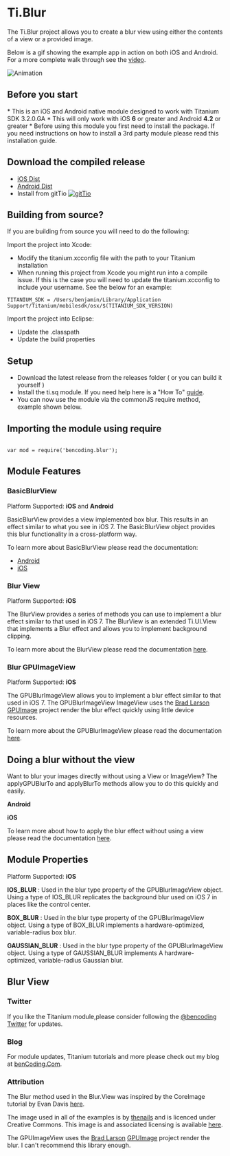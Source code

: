 <h1>Ti.Blur</h1>

The Ti.Blur project allows you to create a blur view using either the contents of a view or a provided image.

Below is a gif showing the example app in action on both iOS and Android.  For a more complete walk through see the [video](http://www.youtube.com/watch?v=mXU5dUkibls).

![Animation](https://raw.githubusercontent.com/benbahrenburg/Ti.BlurView/master/Screenshots/ios_demo.gif)


<h2>Before you start</h2>
* This is an iOS and Android native module designed to work with Titanium SDK 3.2.0.GA
* This will only work with iOS <b>6</b> or greater and Android <b>4.2</b> or greater
* Before using this module you first need to install the package. If you need instructions on how to install a 3rd party module please read this installation guide.

<h2>Download the compiled release</h2>

* [iOS Dist](https://github.com/benbahrenburg/Ti.BlurView/tree/master/iOS/dist)
* [Android Dist](https://github.com/benbahrenburg/Ti.BlurView/tree/master/android/dist)
* Install from gitTio    [![gitTio](http://gitt.io/badge.png)](http://gitt.io/component/bencoding.blur)

<h2>Building from source?</h2>

If you are building from source you will need to do the following:

Import the project into Xcode:

* Modify the titanium.xcconfig file with the path to your Titanium installation
* When running this project from Xcode you might run into a compile issue. If this is the case you will need to update the titanium.xcconfig to include your username. See the below for an example:

~~~
TITANIUM_SDK = /Users/benjamin/Library/Application Support/Titanium/mobilesdk/osx/$(TITANIUM_SDK_VERSION)
~~~

Import the project into Eclipse:

* Update the .classpath
* Update the build properties

<h2>Setup</h2>

* Download the latest release from the releases folder ( or you can build it yourself )
* Install the ti.sq module. If you need help here is a "How To" [guide](https://wiki.appcelerator.org/display/guides/Configuring+Apps+to+Use+Modules). 
* You can now use the module via the commonJS require method, example shown below.

<h2>Importing the module using require</h2>
<pre><code>
var mod = require('bencoding.blur');
</code></pre>

<h2>Module Features</h2>

<h3>BasicBlurView</h3>

Platform Supported: <b>iOS</b> and <b>Android</b>

BasicBlurView provides a view implemented box blur. This results in an effect similar to what you see in iOS 7. The BasicBlurView object provides this blur functionality in a cross-platform way.

To learn more about BasicBlurView please read the documentation:

* [Android](https://github.com/benbahrenburg/Ti.BlurView/blob/master/android/documentation/BasicBlurView.md)
* [iOS](https://github.com/benbahrenburg/Ti.BlurView/blob/master/iOS/documentation/BasicBlurView.md)

<h3>Blur View</h3>

Platform Supported: <b>iOS</b>

The BlurView provides a series of methods you can use to implement a blur effect similar to that used in iOS 7.  The BlurView is an extended Ti.UI.View that implements a Blur effect and allows you to implement background clipping.

To learn more about the BlurView please read the documentation [here](https://github.com/benbahrenburg/Ti.BlurView/blob/master/iOS/documentation/BlurView.md).

<h3>Blur GPUImageView</h3>

Platform Supported: <b>iOS</b>

The GPUBlurImageView allows you to implement a blur effect similar to that used in iOS 7.  The GPUBlurImageView ImageView uses the [Brad Larson](https://github.com/BradLarson) [GPUImage](https://github.com/BradLarson/GPUImage) project render the blur effect quickly using little device resources.

To learn more about the GPUBlurImageView please read the documentation [here](https://github.com/benbahrenburg/Ti.BlurView/blob/master/iOS/documentation/GPUBlurImageView.md).

<h2>Doing a blur without the view</h2>

Want to blur your images directly without using a View or ImageView?  The applyGPUBlurTo and applyBlurTo methods allow you to do this quickly and easily.

<b>Android</b>

<b>iOS</b>

To learn more about how to apply the blur effect without using a view please read the documentation [here](https://github.com/benbahrenburg/Ti.BlurView/blob/master/iOS/documentation/BlurImage.md).


<h2>Module Properties</h2>

Platform Supported: <b>iOS</b>

<b>IOS_BLUR</b> : Used in the blur type property of the GPUBlurImageView object.  Using a type of IOS_BLUR replicates the background blur used on iOS 7 in places like the control center.

<b>BOX_BLUR</b> : Used in the blur type property of the GPUBlurImageView object.  Using a type of BOX_BLUR implements a hardware-optimized, variable-radius box blur.

<b>GAUSSIAN_BLUR</b> : Used in the blur type property of the GPUBlurImageView object.  Using a type of GAUSSIAN_BLUR implements A hardware-optimized, variable-radius Gaussian blur.

<h2>Blur View</h2>

<h3>Twitter</h3>

If you like the Titanium module,please consider following the [@bencoding Twitter](http://www.twitter.com/bencoding) for updates.

<h3>Blog</h3>

For module updates, Titanium tutorials and more please check out my blog at [benCoding.Com](http://benCoding.com).

<h3>Attribution</h3>

The Blur method used in the Blur.View was inspired by the CoreImage tutorial by Evan Davis [here](http://evandavis.me/blog/2013/2/13/getting-creative-with-calayer-masks).

The image used in all of the examples is by [thenails](http://www.flickr.com/people/thenails1/) and is licenced under Creative Commons. This image is and associated licensing is available [here](http://ny-pictures.com/nyc/photo/picture/42553/nostalgic_view_famous_hall).

The GPUImageView uses the [Brad Larson](https://github.com/BradLarson) [GPUImage](https://github.com/BradLarson/GPUImage) project render the blur.  I can't recommend this library enough.
